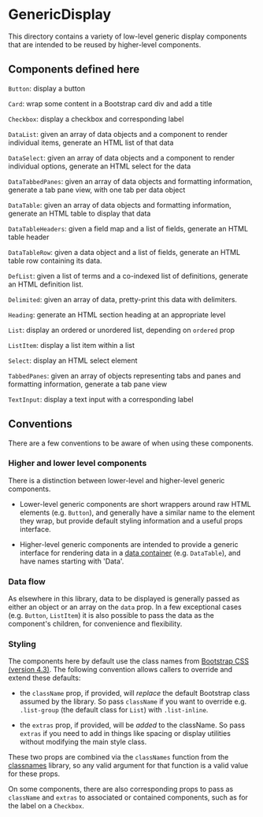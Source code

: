# GenericDisplay

This directory contains a variety of low-level generic display components that
are intended to be reused by higher-level components.

## Components defined here

`Button`: display a button

`Card`: wrap some content in a Bootstrap card div and add a title

`Checkbox`: display a checkbox and corresponding label

`DataList`: given an array of data objects and a component to render
individual items, generate an HTML list of that data

`DataSelect`: given an array of data objects and a component to render
individual options, generate an HTML select for the data

`DataTabbedPanes`: given an array of data objects and formatting
information, generate a tab pane view, with one tab per data object

`DataTable`: given an array of data objects and formatting information,
generate an HTML table to display that data

`DataTableHeaders`: given a field map and a list of fields, generate
an HTML table header

`DataTableRow`: given a data object and a list of fields, generate an
HTML table row containing its data.

`DefList`: given a list of terms and a co-indexed list of definitions,
generate an HTML definition list.

`Delimited`: given an array of data, pretty-print this data with
delimiters.

`Heading`: generate an HTML section heading at an appropriate level

`List`: display an ordered or unordered list, depending on `ordered`
prop

`ListItem`: display a list item within a list

`Select`: display an HTML select element

`TabbedPanes`: given an array of objects representing tabs and panes
and formatting information, generate a tab pane view

`TextInput`: display a text input with a corresponding label

## Conventions

There are a few conventions to be aware of when using these components.

### Higher and lower level components

There is a distinction between lower-level and higher-level generic
components.

   - Lower-level generic components are short wrappers around raw HTML
     elements (e.g. `Button`), and generally have a similar name to the
     element they wrap, but provide default styling information and a
     useful props interface.

   - Higher-level generic components are intended to provide a generic
     interface for rendering data in a [data
     container](../DataContainer) (e.g. `DataTable`), and have names
     starting with 'Data'.

### Data flow

As elsewhere in this library, data to be displayed is generally passed
as either an object or an array on the `data` prop.  In a few
exceptional cases (e.g. `Button`, `ListItem`) it is also possible to
pass the data as the component's children, for convenience and
flexibility.

### Styling

The components here by default use the class names from [Bootstrap CSS
(version 4.3)](https://getbootstrap.com/docs/4.3/layout/overview/).
The following convention allows callers to override and extend these
defaults:

   - the `className` prop, if provided, will *replace* the default
     Bootstrap class assumed by the library.  So pass `className` if
     you want to override e.g. `.list-group` (the default class for
     `List`) with `.list-inline`.

   - the `extras` prop, if provided, will be *added* to the className.
     So pass `extras` if you need to add in things like spacing or
     display utilities without modifying the main style class.

These two props are combined via the `classNames` function from the
[classnames](https://www.npmjs.com/package/classnames) library, so any
valid argument for that function is a valid value for these props.
     
On some components, there are also corresponding props to pass as
`className` and `extras` to associated or contained components, such
as for the label on a `Checkbox`.
   

